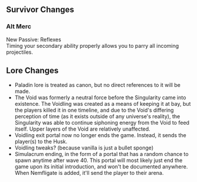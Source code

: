 ## Survivor Changes
### Alt Merc</br>
New Passive: Reflexes</br>
Timing your secondary ability properly allows you to parry all incoming projectiles.

## Lore Changes
- Paladin lore is treated as canon, but no direct references to it will be made.
- The Void was formerly a neutral force before the Singularity came into existence. The Voidling was created as a means of keeping it at bay, but the players killed it in one timeline, and due to the Void's differing perception of time (as it exists outside of any universe's reality), the Singularity was able to continue siphoning energy from the Void to feed itself. Upper layers of the Void are relatively unaffected.
- Voidling exit portal now no longer ends the game. Instead, it sends the player(s) to the Husk.
- Voidling tweaks? (because vanilla is just a bullet sponge)
- Simulacrum ending, in the form of a portal that has a random chance to spawn anytime after wave 40. This portal will most likely just end the game upon its initial introduction, and won't be documented anywhere. When Nemfligate is added, it'll send the player to their arena.
